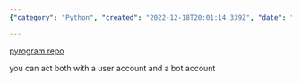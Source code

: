 ```yaml
---
{"category": "Python", "created": "2022-12-18T20:01:14.339Z", "date": "2022-12-18 20:01:14", "description": "Pyrogram is a Telegram bot library written in Python, enabling interaction with both user and bot accounts.", "modified": "2022-12-18T20:02:11.805Z", "tags": ["Pyrogram", "Telegram bot library", "Python programming language", "Interacting with user and bot accounts", "Telegram bots"], "title": "Telegram Bot: Pyrogram"}

---
```


[pyrogram repo](https://github.com/pyrogram/pyrogram)

you can act both with a user account and a bot account
